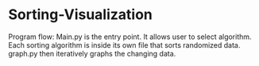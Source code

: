 # Sorting-Visualization

Program flow:
Main.py is the entry point. It allows user to select algorithm.
Each sorting algorithm is inside its own file that sorts randomized data.
graph.py then iteratively graphs the changing data.